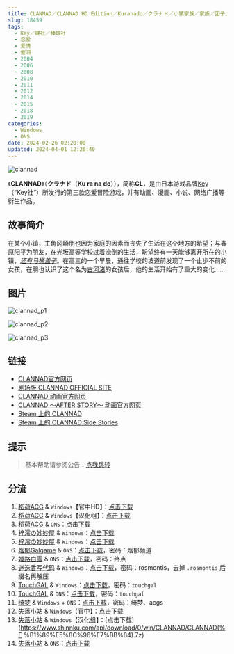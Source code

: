 ```yaml
---
title: CLANNAD／CLANNAD HD Edition／Kuranado／クラナド／小镇家族／家族／团子大家族／克兰娜德／人生
slug: 18459
tags:
  - Key／键社／棒球社
  - 恋爱
  - 爱情
  - 催泪
  - 2004
  - 2006
  - 2008
  - 2010
  - 2011
  - 2012
  - 2014
  - 2015
  - 2018
  - 2019
categories:
  - Windows
  - ONS
date: 2024-02-26 02:20:00
updated: 2024-04-01 12:26:40
---
```


![clannad](https://static.saop.cc/vns/img/clannad.webp)

《**CLANNAD**》（**クラナド**（**Ku ra na do**）），简称**CL**，是由日本游戏品牌[Key](https://zh.moegirl.org.cn/Key)（“Key社”）所发行的第三款恋爱冒险游戏，并有动画、漫画、小说、网络广播等衍生作品。

<!-- more -->

## 故事简介

在某个小镇，主角冈崎朋也因为家庭的因素而丧失了生活在这个地方的希望；与春原阳平为朋友，在光坂高等学校过着潦倒的生活，盼望终有一天能够离开所在的小镇，*[还有马桶盖子](https://zh.moegirl.org.cn/还有马桶盖子)*。在高三的一个早晨，通往学校的坡道前发现了一个止步不前的女孩，在朋也认识了这个名为[古河渚](https://zh.moegirl.org.cn/古河渚)的女孩后，他的生活开始有了重大的变化……

## 图片

![clannad_p1](https://static.saop.cc/vns/img/clannad_p1.webp)

![clannad_p2](https://static.saop.cc/vns/img/clannad_p2.webp)

![clannad_p3](https://static.saop.cc/vns/img/clannad_p3.webp)

## 链接

- [CLANNAD官方网页](http://clannad.prpage.jp/)
- [剧场版 CLANNAD OFFICIAL SITE](http://www.clannad-movie.jp/)
- [CLANNAD 动画官方网页](http://www.tbs.co.jp/clannad/clannad1/index-j.html)
- [CLANNAD ～AFTER STORY～ 动画官方网页](http://www.tbs.co.jp/clannad/)
- [Steam 上的 CLANNAD](https://store.steampowered.com/app/324160)
- [Steam 上的 CLANNAD Side Stories](https://store.steampowered.com/app/420100)

## 提示

> 基本帮助请参阅公告：[点我跳转](/p/announcement/)

## 分流

1. [稻荷ACG](https://amoebi.com/) & `Windows`【官中HD】：[点击下载](https://sakustar.moe/download?post_id=307&index=1&i=0)
2. [稻荷ACG](https://amoebi.com/) & `Windows`【汉化组】：[点击下载](https://sakustar.moe/download?post_id=307&index=0&i=0)
3. [稻荷ACG](https://amoebi.com/) & `ONS`：[点击下载](https://sakustar.moe/download?post_id=609&index=0&i=0)
4. [梓澪の妙妙屋](https://zi0.cc/) & `Windows`：[点击下载](https://zi0.cc/d/%2C%E3%80%90ADV-%E5%86%92%E9%99%A9%E6%B8%B8%E6%88%8F%E3%80%91/%E3%80%90PC%E3%80%91CLANNAD%20HD%20Edition/CLANNAD%20HD%20Edition.zip?sign=NWR5RD7Z5G8HwX0iMA9nIvnXHIQ669o5RnsN7DGx640=:0)
5. [梓澪の妙妙屋](https://zi0.cc/) & `Windows`：[点击下载](https://zi0.cc/d/%60%E3%80%90%E5%90%88%E9%9B%86%E7%B3%BB%E5%88%97%E3%80%91/%E6%B1%89%E5%8C%96galgame%E4%BC%9A%E7%A4%BE%E5%90%88%E9%9B%86/%E6%B1%89%E5%8C%96%E4%BC%9A%E7%A4%BE%E5%90%88%E9%9B%86%E9%83%A8%E5%88%86%20part24/KEY/%E6%B1%89%E5%8C%96%E7%89%88/%5B191017%5D%5BKey%5D%20CLANNAD%20HD%20Edition.rar?sign=8Hvg-pqMmYaW0YfU8Op4QzRN9dAdWc2GT72YKBEGIeY=:0)
6. [烟郁Galgame](https://yanyugal.top/) & `ONS`：[点击下载](https://yanyugal.top/d/disk1/%E5%B0%8F%E5%B0%8F%E7%9A%84%E5%88%86%E4%BA%AB%EF%BC%88PC%EF%BC%86%E5%AE%89%E5%8D%93%EF%BC%89/%E5%AE%89%E5%8D%93/ons/Clannad.7z)，密码：烟郁频道
7. [姬路白雪](https://pan.jlbx.xyz/) & `ONS`：[点击下载](https://pan.jlbx.xyz/?s=CLANNAD.rar)，密码：终点
8. [迷迭香写代码](https://rosmontis.com/) & `Windows`：[点击下载](https://drive.rosmontis.com/s/8r2UN)，密码：rosmontis，去掉 `.rosmontis` 后缀名再解压
9. [TouchGAL](https://www.touchgal.io/) & `Windows`：[点击下载](https://pan.touchgal.net/s/weaHv)，密码：`touchgal`
10. [TouchGAL](https://www.touchgal.io/) & `ONS`：[点击下载](https://pan.touchgal.net/s/ABOtP)，密码：`touchgal`
11. [绮梦](https://acgs.eu.org/) & `Windows` + `ONS`：[点击下载](https://acgs.eu.org/down_html/?url=game/Clannad&name=CLANNAD)，密码：绮梦、acgs
12. [失落小站](https://www.shinnku.com/) & `Windows`【官中】：[点击下载](https://www.shinnku.com/api/download/0/win/CLANNAD/CLANNAD(%E5%AE%98%E4%B8%AD).7z)
13. [失落小站](https://www.shinnku.com/) & `Windows`【汉化组】：[点击下载](https://www.shinnku.com/api/download/0/win/CLANNAD/CLANNAD(%E %B1%89%E5%8C%96%E7%BB%84).7z)
14. [失落小站](https://www.shinnku.com/) & `ONS`：[点击下载](https://www.shinnku.com/api/download/0/ons/clannad.zip)
